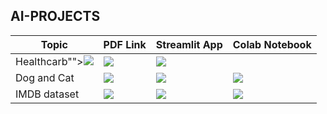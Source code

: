 ## AI-PROJECTS

<table>
  <thead>
    <tr>
      <th>Topic</th>
      <th>PDF Link</th>
      <th>Streamlit App</th>
      <th>Colab Notebook</th>
    </tr>
  </thead>
  <tbody>
    <tr>
      <td>Healthcarb""><img src="https://img.shields.io/badge/Open%20in-PDF-red?style=for-the-badge"></a></td>
      <td><a href="https://yourstreamlitapp1.com"><img src="https://img.shields.io/badge/Open%20in-Streamlit-grey?style=for-the-badge&logo=streamlit"></a></td>
      <td><a href="https://colab.research.google.com/drive/1G2X0sGiBhOuvg9e4mjEJtjyttchoDgK5#scrollTo=dT7h9Neg5jIZ"><img src="https://img.shields.io/badge/Open%20in-Colab-blue?style=for-the-badge&logo=googlecolab"></a></td>
    </tr>
    <tr>
      <td>Dog and Cat</td>
      <td><a href="https://yourlink.com/pdf2.pdf"><img src="https://img.shields.io/badge/Open%20in-PDF-red?style=for-the-badge"></a></td>
      <td><a href="https://yourstreamlitapp2.com"><img src="https://img.shields.io/badge/Open%20in-Streamlit-grey?style=for-the-badge&logo=streamlit"></a></td>
      <td><a href="https://colab.research.google.com/yournotebook2"><img src="https://img.shields.io/badge/Open%20in-Colab-blue?style=for-the-badge&logo=googlecolab"></a></td>
    </tr>
    <tr>
      <td>IMDB dataset</td>
      <td><a href="https://yourlink.com/pdf3.pdf"><img src="https://img.shields.io/badge/Open%20in-PDF-red?style=for-the-badge"></a></td>
      <td><a href="https://yourstreamlitapp3.com"><img src="https://img.shields.io/badge/Open%20in-Streamlit-grey?style=for-the-badge&logo=streamlit"></a></td>
      <td><a href="https://colab.research.google.com/yournotebook3"><img src="https://img.shields.io/badge/Open%20in-Colab-blue?style=for-the-badge&logo=googlecolab"></a></td>
    </tr>
  </tbody>
</table>
